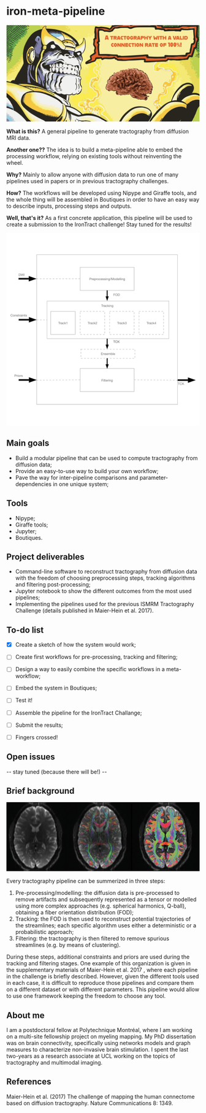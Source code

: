 # iron-meta-pipeline

![The Iron Pipeline](img/braingauntlet.png)

**What is this?** A general pipeline to generate tractography from diffusion MRI data.

**Another one??** The idea is to build a meta-pipeline able to embed the processing workflow, relying on existing tools without reinventing the wheel.

**Why?** Mainly to allow anyone with diffusion data to run one of many pipelines used in papers or in previous tractography challenges.

**How?** The workflows will be developed using Nipype and Giraffe tools, and the whole thing will be assembled in Boutiques in order to have an easy way to describe inputs, processing steps and outputs.

**Well, that's it?** As a first concrete application, this pipeline will be used to create a submission to the IronTract challenge! Stay tuned for the results!

![Workflow sketch](img/workflow.png)


## Main goals

- Build a modular pipeline that can be used to compute tractography from diffusion data;
- Provide an easy-to-use way to build your own workflow;
- Pave the way for inter-pipeline comparisons and parameter-dependencies in one unique system;

## Tools

- Nipype;
- Giraffe tools;
- Jupyter;
- Boutiques.


## Project deliverables

- Command-line software to reconstruct tractography from diffusion data with the freedom of choosing preprocessing steps, tracking algorithms and filtering post-processing;
- Jupyter notebook to show the different outcomes from the most used pipelines;
- Implementing the pipelines used for the previous ISMRM Tractography Challenge (details published in Maier-Hein et al. 2017).

## To-do list

- [x] Create a sketch of how the system would work;
- [ ] Create first workflows for pre-processing, tracking and filtering;
- [ ] Design a way to easily combine the specific workflows in a meta-workflow;
- [ ] Embed the system in Boutiques;
- [ ] Test it!
- [ ] Assemble the pipeline for the IronTract Challange;
- [ ] Submit the results;
- [ ] Fingers crossed!


## Open issues

-- stay tuned (because there will be!) --


## Brief background

![Typical tractography workflow](img/tractography.png)

Every tractography pipeline can be summerized in three steps:

1. Pre-processing/modelling: the diffusion data is pre-processed to remove artifacts and subsequently represented as a tensor or modelled using more complex approaches (e.g. spherical harmonics, Q-ball), obtaining a fiber orientation distribution (FOD);
2. Tracking: the FOD is then used to reconstruct potential trajectories of the streamlines; each specific algorithm uses either a deterministic or a probabilistic approach;
3. Filtering: the tractography is then filtered to remove spurious streamlines (e.g. by means of clustering).

During these steps, additional constraints and priors are used during the tracking and filtering stages.
One example of this organization is given in the supplementary materials of Maier-Hein et al. 2017 , where each pipeline in the challenge is briefly described. However, given the different tools used in each case, it is difficult to reproduce those pipelines and compare them on a different dataset or with different parameters. This pipeline would allow to use one framework keeping the freedom to choose any tool.


## About me

I am a postdoctoral fellow at Polytechnique Montréal, where I am working on a multi-site fellowship project on myeling mapping. My PhD dissertation was on brain connectivity, specifically using networks models and graph measures to characterize non-invasive brain stimulation. I spent the last two-years as a research associate at UCL working on the topics of tractography and multimodal imaging.

## References

Maier-Hein et al. (2017) The challenge of mapping the human connectome based on diffusion tractography. Nature Communications 8: 1349.

